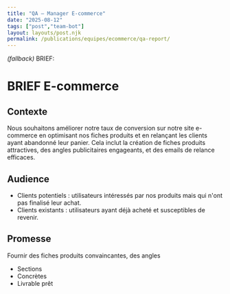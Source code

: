 ```yaml
---
title: "QA — Manager E-commerce"
date: "2025-08-12"
tags: ["post","team-bot"]
layout: layouts/post.njk
permalink: /publications/equipes/ecommerce/qa-report/
---
```

*(fallback)* BRIEF:
# BRIEF E-commerce

## Contexte
Nous souhaitons améliorer notre taux de conversion sur notre site e-commerce en optimisant nos fiches produits et en relançant les clients ayant abandonné leur panier. Cela inclut la création de fiches produits attractives, des angles publicitaires engageants, et des emails de relance efficaces.

## Audience
- Clients potentiels : utilisateurs intéressés par nos produits mais qui n'ont pas finalisé leur achat.
- Clients existants : utilisateurs ayant déjà acheté et susceptibles de revenir.

## Promesse
Fournir des fiches produits convaincantes, des angles

- Sections
- Concrètes
- Livrable prêt
